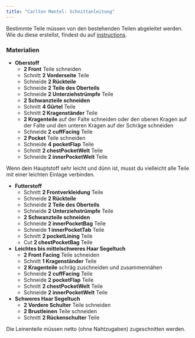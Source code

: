 ```yaml
---
title: "Carlton Mantel: Schnittanleitung"
---
```


<Note>

Bestimmte Teile müssen von den bestehenden Teilen abgeleitet werden. Wie du diese erstellst, findest du auf [instructions](/docs/patterns/carlton/instructions).

</Note>

### Materialien

- **Oberstoff**
  - **2 Front** Teile schneiden
  - Schnitt **2 Vorderseite** Teile
  - Schneide **2 Rückteile**
  - Schneide **2 Teile des Oberteils**
  - Schneide **2 Unterziehstrümpfe** Teile
  - **2 Schwanzteile schneiden**
  - Schnitt **4 Gürtel** Teile
  - Schnitt **2 Kragenständer** Teile
  - **2 Kragenteile** auf der Falte schneiden oder den oberen Kragen auf der Falte und den unteren Kragen auf der Schräge schneiden
  - Schneide **2 cuffFacing** Teile
  - **2 Pocket** Teile schneiden
  - Schneide **4 pocketFlap** Teile
  - Schnitt **2 chestPocketWelt** Teile
  - Schneide **2 innerPocketWelt** Teile

<Note>

Wenn dein Hauptstoff sehr leicht und dünn ist, musst du vielleicht alle Teile mit einer leichten Einlage verbinden.

</Note>

- **Futterstoff**
  - Schnitt **2 Frontverkleidung** Teile
  - Schneide **2 Rückteile**
  - Schneide **2 Teile des Oberteils**
  - Schneide **2 Unterziehstrümpfe** Teile
  - **2 Schwanzteile schneiden**
  - Schneide **2 innerPocketBag** Teile
  - Schneide **1 innerPocketTab** Teile
  - Schnitt **2 pocketLining** Teile
  - Cut **2 chestPocketBag** Teile
- **Leichtes bis mittelschweres Haar Segeltuch**
  - **2 Front Facing** Teile schneiden
  - Schnitt **1 Kragenständer** Teile
  - **2 Kragenteile** schräg zuschneiden und zusammennähen
  - Schneide **2 cuffFacing** Teile
  - Schneide **2 pocketFlap** Teile
  - Schnitt **2 chestPocketWelt** Teile
  - Schneide **2 innerPocketWelt** Teile
- **Schweres Haar Segeltuch**
  - **2 Vordere Schulter** Teile schneiden
  - **2 Brustleinen** Teile schneiden
  - Schnitt **2 Rückenschulter** Teile

<Note>

Die Leinenteile müssen netto (ohne Nahtzugaben) zugeschnitten werden.

</Note>
